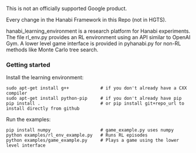 This is not an officially supported Google product.

Every change in the Hanabi Framework in this Repo (not in HGTS). 

hanabi\_learning\_environment is a research platform for Hanabi experiments. The file rl\_env.py provides an RL environment using an API similar to OpenAI Gym. A lower level game interface is provided in pyhanabi.py for non-RL methods like Monte Carlo tree search.

### Getting started
Install the learning environment:
```
sudo apt-get install g++            # if you don't already have a CXX compiler
sudo apt-get install python-pip     # if you don't already have pip
pip install .                       # or pip install git+repo_url to install directly from github
```
Run the examples:
```
pip install numpy                   # game_example.py uses numpy
python examples/rl_env_example.py   # Runs RL episodes
python examples/game_example.py     # Plays a game using the lower level interface
```
